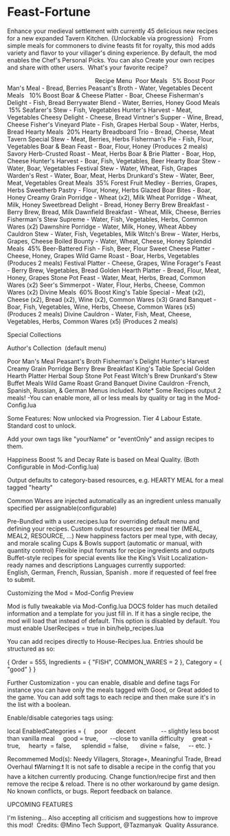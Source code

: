 # Feast-Fortune

Enhance your medieval settlement with currently 45 delicious new recipes for a new expanded Tavern Kitchen. {Unlockable via progression}  
From simple meals for commoners to divine feasts fit for royalty, this mod adds variety and flavor to your villager's dining experience.
By default, the mod enables the Chef's Personal Picks. You can also Create your own recipes and share with other users. 
What's your favorite recipe?

                                                    Recipe Menu 
Poor Meals   5% Boost
Poor Man's Meal - Bread, Berries
Peasant's Broth - Water, Vegetables
Decent Meals   10% Boost
Boar & Cheese Platter - Boar, Cheese
Fisherman's Delight - Fish, Bread
Berrywater Blend - Water, Berries, Honey
Good Meals    15%
Seafarer's Stew - Fish, Vegetables
Hunter's Harvest - Meat, Vegetables
Cheesy Delight - Cheese, Bread
Vintner's Supper - Wine, Bread, Cheese
Fisher's Vineyard Plate - Fish, Grapes
Herbal Soup - Water, Herbs, Bread
Hearty Meals  20%
Hearty Breadboard Trio - Bread, Cheese, Meat
Tavern Special Stew - Meat, Berries, Herbs
Fisherman's Pie - Fish, Flour, Vegetables
Boar & Bean Feast - Boar, Flour, Honey (Produces 2 meals)
Savory Herb-Crusted Roast - Meat, Herbs
Boar & Brie Platter - Boar, Hop, Cheese
Hunter's Harvest - Boar, Fish, Vegetables, Beer
Hearty Boar Stew - Water, Boar, Vegetables
Festival Stew - Water, Wheat, Fish, Grapes
Warden's Rest - Water, Boar, Meat, Herbs
Drunkard's Stew - Water, Beer, Meat, Vegetables
Great Meals  35%
Forest Fruit Medley - Berries, Grapes, Herbs
Sweetherb Pastry - Flour, Honey, Herbs
Glazed Boar Bites - Boar, Honey
Creamy Grain Porridge - Wheat (x2), Milk
Wheat Porridge - Wheat, Milk, Honey
Sweetbread Delight - Bread, Honey
Berry Brew Breakfast - Berry Brew, Bread, Milk
Dawnfield Breakfast - Wheat, Milk, Cheese, Berries
Fisherman's Stew Supreme - Water, Fish, Vegetables, Herbs, Common Wares (x2)
Dawnshire Porridge - Water, Milk, Honey, Wheat
Abbey Cauldron Stew - Water, Fish, Vegetables, Milk
Witch's Brew - Water, Herbs, Grapes, Cheese
Boiled Bounty - Water, Wheat, Cheese, Honey
Splendid Meals  45%
Beer-Battered Fish - Fish, Beer, Flour
Sweet Cheese Platter - Cheese, Honey, Grapes
Wild Game Roast - Boar, Herbs, Vegetables (Produces 2 meals)
Festival Platter - Cheese, Grapes, Wine
Forager's Feast - Berry Brew, Vegetables, Bread
Golden Hearth Platter - Bread, Flour, Meat, Honey, Grapes
Stone Pot Feast - Water, Meat, Herbs, Bread, Common Wares (x2)
Seer's Simmerpot - Water, Flour, Herbs, Cheese, Common Wares (x2)
Divine Meals  60% Boost
King's Table Special - Meat (x2), Cheese (x2), Bread (x2), Wine (x2), Common Wares (x3)
Grand Banquet - Boar, Fish, Vegetables, Wine, Herbs, Cheese, Common Wares (x5) (Produces 2 meals)
Divine Cauldron - Water, Fish, Meat, Cheese, Vegetables, Herbs, Common Wares (x5) (Produces 2 meals)

Special Collections

Author's Collection  (default menu)

Poor Man's Meal
Peasant's Broth
Fisherman's Delight
Hunter's Harvest
Creamy Grain Porridge
Berry Brew Breakfast
King's Table Special
Golden Hearth Platter
Herbal Soup
Stone Pot Feast
Witch's Brew
Drunkard's Stew
Buffet Meals
Wild Game Roast
Grand Banquet
Divine Cauldron
-French, Spanish, Russian, & German Menus included.
Note* Some Recipes output 2 meals!
-You can enable more, all or less meals by quality or tag in the Mod-Config.lua

Some Features:
Now unlocked via Progression. Tier 4 Labour Estate. Standard cost to unlock.


Add your own tags like "yourName" or "eventOnly" and assign recipes to them.

Happiness Boost % and Decay Rate is based on Meal Quality. (Both Configurable in Mod-Config.lua)

Output defaults to category-based resources, e.g. HEARTY MEAL for a meal tagged "hearty"

Common Wares are injected automatically as an ingredient unless manually specified per assignable(configurable)

Pre-Bundled with a user.recipes.lua for overriding default menu and defining your recipes.
Custom output resources per meal tier (MEAL, MEAL2, RESOURCE, ...)
New happiness factors per meal type, with decay, and morale scaling
Cups & Bowls support (automatic or manual, with quantity control)
Flexible input formats for recipe ingredients and outputs
Buffet-style recipes for special events like the King’s Visit
Localization-ready names and descriptions
Languages currently supported: English, German, French, Russian, Spanish . more if requested of feel free to submit.

Customizing the Mod = Mod-Config Preview 

Mod is fully tweakable via Mod-Config.lua
DOCS folder has much detailed information and a template for you just fill in. If it has a single recipe, the mod will load that instead of default.
This option is disabled by default. You must enable UserRecipes = true in bin/help_recipes.lua

You can add recipes directly to House-Recipes.lua. Entries should be structured as so:



{ Order = 555, Ingredients = { "FISH", COMMON_WARES = 2 }, Category = { "good" } }

Further Customization - you can enable, disable and define tags
For instance you can have only the meals tagged with Good, or Great added to the game.
You can add soft tags to each recipe and then make sure it's in the list with a boolean.

Enable/disable categories tags using:

local EnabledCategories = {
    poor
    decent               -- slightly less boost than vanilla meal
    good = true,       --close to vanilla difficulty
    great = true,
    hearty  = false, 
    splendid = false, 
     divine = false,
    -- etc.
}



Recommemed Mod(s): Needy Villagers, Storage+, Meaningful Trade, Bread Overhaul
❗Warning:❗
It is not safe to disable a recipe in the config that you have a kitchen currently producing.
Change function/recipe first and then remove the recipe & reload. There is no other workaround by game design.
No known conflicts, or bugs.
Report feedback on balance.

UPCOMING FEATURES

I'm listening... Also accepting all criticism and suggestions how to improve this mod! 
Credits: @Mino Tech Support, @Tazmanyak  Quality Assurance. 
